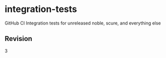 # integration-tests
GitHub CI Integration tests for unreleased noble, scure, and everything else

## Revision

3
